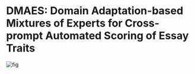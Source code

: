 # DMAES: Domain Adaptation-based Mixtures of Experts for Cross-prompt Automated Scoring of Essay Traits


![fig](https://github.com/XXXIEAI/DMAES/blob/main/figs/framework.png)

